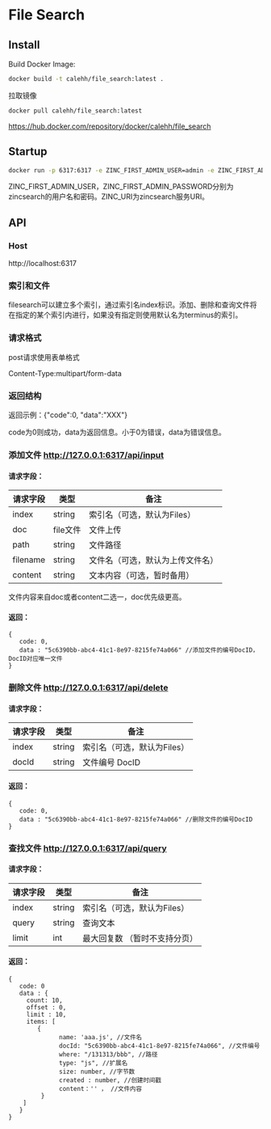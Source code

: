 # File Search
## Install
Build Docker Image:

```sh
docker build -t calehh/file_search:latest .
```

拉取镜像
```sh
docker pull calehh/file_search:latest
```
https://hub.docker.com/repository/docker/calehh/file_search

## Startup
```sh
docker run -p 6317:6317 -e ZINC_FIRST_ADMIN_USER=admin -e ZINC_FIRST_ADMIN_PASSWORD=User#123 -e ZINC_URI="http://host.docker.internal:4080" --name searcher calehh/file_search:latest
```
ZINC_FIRST_ADMIN_USER，ZINC_FIRST_ADMIN_PASSWORD分别为zincsearch的用户名和密码。ZINC_URI为zincsearch服务URI。

## API
### Host
http://localhost:6317

### 索引和文件
filesearch可以建立多个索引，通过索引名index标识。添加、删除和查询文件将在指定的某个索引内进行，如果没有指定则使用默认名为terminus的索引。

### 请求格式
post请求使用表单格式

Content-Type:multipart/form-data

### 返回结构

返回示例：{"code":0, "data":"XXX"}

code为0则成功，data为返回信息。小于0为错误，data为错误信息。

### 添加文件 http://127.0.0.1:6317/api/input

#### 请求字段：

| 请求字段 | 类型     | 备注                             |
| -------- | -------- | -------------------------------- |
| index    | string   | 索引名（可选，默认为Files）  |
| doc      | file文件 | 文件上传                         |
| path     | string   | 文件路径                         |
| filename | string   | 文件名（可选，默认为上传文件名） |
| content  | string   | 文本内容（可选，暂时备用）       |

文件内容来自doc或者content二选一，doc优先级更高。

#### 返回：

```
{
   code: 0,
   data : "5c6390bb-abc4-41c1-8e97-8215fe74a066" //添加文件的编号DocID，DocID对应唯一文件
}
```

### 删除文件 http://127.0.0.1:6317/api/delete

#### 请求字段：

| 请求字段 | 类型   | 备注                            |
| -------- | ------ | ------------------------------- |
| index    | string | 索引名（可选，默认为Files） |
| docId    | string | 文件编号 DocID                  |

#### 返回：

```
{
   code: 0,
   data : "5c6390bb-abc4-41c1-8e97-8215fe74a066" //删除文件的编号DocID
}
```

### 查找文件 http://127.0.0.1:6317/api/query

#### 请求字段：

| 请求字段 | 类型   | 备注                            |
| -------- | ------ | ------------------------------- |
| index    | string | 索引名（可选，默认为Files） |
| query    | string | 查询文本                        |
| limit    | int    | 最大回复数 （暂时不支持分页）   |

#### 返回：

```
{
   code: 0
   data : {
     count: 10,
     offset : 0,
     limit : 10,
     items: [
        {	
              name: 'aaa.js', //文件名
              docId: "5c6390bb-abc4-41c1-8e97-8215fe74a066", //文件编号
              where: "/131313/bbb", //路径
              type: "js", //扩展名
              size: number, //字节数
              created : number, //创建时间戳
              content：'' ， //文件内容
         }
    ]
   }
}
```